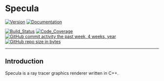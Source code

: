 # Specula #

[![Version](https://img.shields.io/github/tag/LuxAtrumStudio/specula.svg?style=for-the-badge)](https://github.com/LuxAtrumStudio/specula)
[![Documentation](https://img.shields.io/badge/Documentation-gh--pages-blue.svg?style=for-the-badge)](https://luxatrumstudio.github.io/specula/)

[![Build_Status](https://img.shields.io/travis/LuxAtrumStudio/specula/development.svg?style=for-the-badge)](https://travis-ci.org/LuxAtrumStudio/specula)
[![Code_Coverage](https://img.shields.io/codecov/c/github/LuxAtrumStudio/specula/development.svg?style=for-the-badge)](https://codecov.io/gh/LuxAtrumStudio/specula)
[![GitHub commit activity the past week, 4 weeks, year](https://img.shields.io/github/commit-activity/y/LuxAtrumStudio/specula.svg?style=for-the-badge)](<>)
[![GitHub repo size in bytes](https://img.shields.io/github/repo-size/LuxAtrumStudio/specula.svg?style=for-the-badge)](<>)

---

## Introduction ##

Specula is a ray tracer graphics renderer written in C++.

